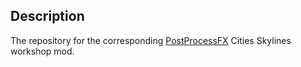 ## Description

The repository for the corresponding [PostProcessFX](https://steamcommunity.com/sharedfiles/filedetails/?id=412146081) Cities Skylines workshop mod.
